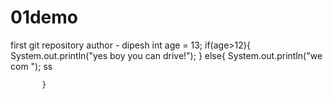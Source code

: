 # 01demo
first git repository
author - dipesh
 int age = 13;
	       if(age>12){
	        System.out.println("yes boy you can drive!");
	       }
	       else{
	           System.out.println("we com ");
	    ss 
     
	    
	       }
	       

